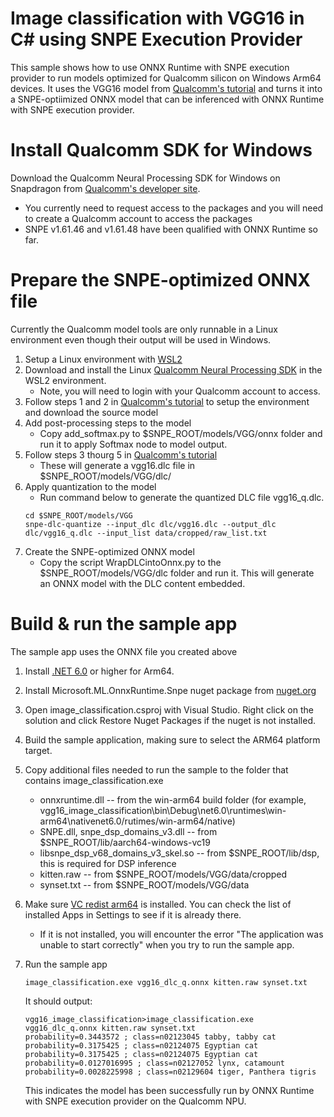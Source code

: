 # Image classification with VGG16 in C# using SNPE Execution Provider

This sample shows how to use ONNX Runtime with SNPE execution provider to run models optimized for Qualcomm silicon on Windows Arm64 devices. It uses the VGG16 model from [Qualcomm's tutorial](https://developer.qualcomm.com/sites/default/files/docs/snpe/tutorial_onnx.html) and turns it into a SNPE-optiimized ONNX model that can be inferenced with ONNX Runtime with SNPE execution provider.

# Install Qualcomm SDK for Windows
Download the Qualcomm Neural Processing SDK for Windows on Snapdragon from [Qualcomm's developer site](https://developer.qualcomm.com/software/qualcomm-neural-processing-sdk/windows-on-snapdragon).
   * You currently need to request access to the packages and you will need to create a Qualcomm account to access the packages
   * SNPE v1.61.46 and v1.61.48 have been qualified with ONNX Runtime so far.

# Prepare the SNPE-optimized ONNX file 
Currently the Qualcomm model tools are only runnable in a Linux environment even though their output will be used in Windows.
1. Setup a Linux environment with [WSL2](https://learn.microsoft.com/en-us/windows/wsl/)
2. Download and install the Linux [Qualcomm Neural Processing SDK](https://developer.qualcomm.com/downloads/qualcomm-neural-processing-sdk-ai-v1660) in the WSL2 environment.
   * Note, you will need to login with your Qualcomm account to access.
3. Follow steps 1 and 2 in [Qualcomm's tutorial](https://developer.qualcomm.com/sites/default/files/docs/snpe/tutorial_onnx.html) to setup the environment and download the source model
4. Add post-processing steps to the model
   * Copy add_softmax.py to $SNPE_ROOT/models/VGG/onnx folder and run it to apply Softmax node to model output. 
5. Follow steps 3 thourg 5 in [Qualcomm's tutorial](https://developer.qualcomm.com/sites/default/files/docs/snpe/tutorial_onnx.html)
   * These will generate a vgg16.dlc file in $SNPE_ROOT/models/VGG/dlc/
6. Apply quantization to the model
   * Run command below to generate the quantized DLC file vgg16_q.dlc.
    ```
	cd $SNPE_ROOT/models/VGG
	snpe-dlc-quantize --input_dlc dlc/vgg16.dlc --output_dlc dlc/vgg16_q.dlc --input_list data/cropped/raw_list.txt
    ```    
7. Create the SNPE-optimized ONNX model
    * Copy the script WrapDLCintoOnnx.py to the $SNPE_ROOT/models/VGG/dlc folder and run it. This will generate an ONNX model with the DLC content embedded.
	
# Build & run the sample app
The sample app uses the ONNX file you created above

1. Install [.NET 6.0](https://dotnet.microsoft.com/download/dotnet/6.0) or higher for Arm64.
2. Install Microsoft.ML.OnnxRuntime.Snpe nuget package from [nuget.org](https://www.nuget.org/)
3. Open image_classification.csproj with Visual Studio. Right click on the solution and click Restore Nuget Packages if the nuget is not installed.
4. Build the sample application, making sure to select the ARM64 platform target.
5. Copy additional files needed to run the sample to the folder that contains image_classification.exe
    * onnxruntime.dll -- from the win-arm64 build folder (for example, vgg16_image_classification\bin\Debug\net6.0\runtimes\win-arm64\nativenet6.0/rutimes/win-arm64/native)
    * SNPE.dll, snpe_dsp_domains_v3.dll -- from $SNPE_ROOT/lib/aarch64-windows-vc19
    * libsnpe_dsp_v68_domains_v3_skel.so -- from $SNPE_ROOT/lib/dsp, this is required for DSP inference
    * kitten.raw -- from $SNPE_ROOT/models/VGG/data/cropped
    * synset.txt -- from $SNPE_ROOT/models/VGG/data
6. Make sure [VC redist arm64](https://aka.ms/vs/17/release/vc_redist.arm64.exe) is installed. You can check the list of installed Apps in Settings to see if it is already there.
   * If it is not installed, you will encounter the error "The application was unable to start correctly" when you try to run the sample app.
7. Run the sample app
    ```
    image_classification.exe vgg16_dlc_q.onnx kitten.raw synset.txt
    ```

    It should output:

    ```
	vgg16_image_classification>image_classification.exe vgg16_dlc_q.onnx kitten.raw synset.txt
	probability=0.3443572 ; class=n02123045 tabby, tabby cat
	probability=0.3175425 ; class=n02124075 Egyptian cat
	probability=0.3175425 ; class=n02124075 Egyptian cat
	probability=0.0127016995 ; class=n02127052 lynx, catamount
	probability=0.0028225998 ; class=n02129604 tiger, Panthera tigris
    ```

    This indicates the model has been successfully run by ONNX Runtime with SNPE execution provider on the Qualcomm NPU.
